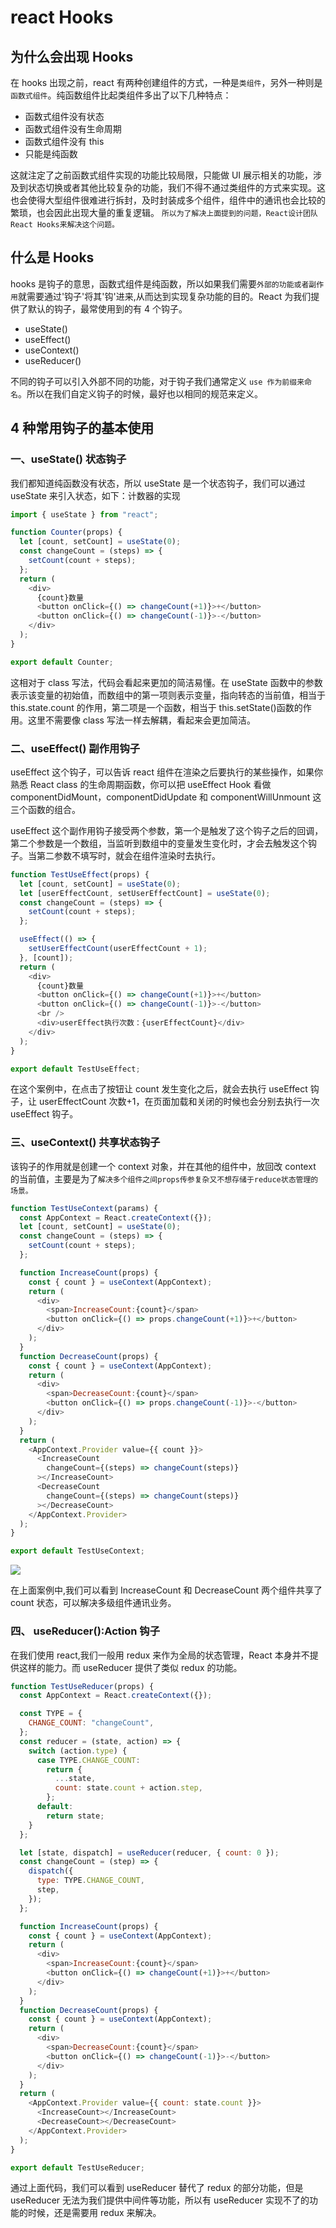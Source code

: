 # react Hooks

## 为什么会出现 Hooks

在 hooks 出现之前，react 有两种创建组件的方式，一种是`类组件`，另外一种则是`函数式组件`。纯函数组件比起类组件多出了以下几种特点：

- 函数式组件没有状态
- 函数式组件没有生命周期
- 函数式组件没有 this
- 只能是纯函数

这就注定了之前函数式组件实现的功能比较局限，只能做 UI 展示相关的功能，涉及到状态切换或者其他比较复杂的功能，我们不得不通过类组件的方式来实现。这也会使得大型组件很难进行拆封，及时封装成多个组件，组件中的通讯也会比较的繁琐，也会因此出现大量的重复逻辑。
`所以为了解决上面提到的问题，React设计团队React Hooks来解决这个问题。`

## 什么是 Hooks

hooks 是钩子的意思，函数式组件是纯函数，所以如果我们需要`外部的功能或者副作用`就需要通过'钩子'将其'钩'进来,从而达到实现复杂功能的目的。React 为我们提供了默认的钩子，最常使用到的有 4 个钩子。

- useState()
- useEffect()
- useContext()
- useReducer()

不同的钩子可以引入外部不同的功能，对于钩子我们通常定义 `use 作为前缀来命名`。所以在我们自定义钩子的时候，最好也以相同的规范来定义。

## 4 种常用钩子的基本使用

### 一、useState() 状态钩子

我们都知道纯函数没有状态，所以 useState 是一个状态钩子，我们可以通过 useState 来引入状态，如下：计数器的实现

```javascript
import { useState } from "react";

function Counter(props) {
  let [count, setCount] = useState(0);
  const changeCount = (steps) => {
    setCount(count + steps);
  };
  return (
    <div>
      {count}数量
      <button onClick={() => changeCount(+1)}>+</button>
      <button onClick={() => changeCount(-1)}>-</button>
    </div>
  );
}

export default Counter;
```

这相对于 class 写法，代码会看起来更加的简洁易懂。在 useState 函数中的参数表示该变量的初始值，而数组中的第一项则表示变量，指向转态的当前值，相当于 this.state.count 的作用，第二项是一个函数，相当于 this.setState()函数的作用。这里不需要像 class 写法一样去解耦，看起来会更加简洁。

### 二、useEffect() 副作用钩子

useEffect 这个钩子，可以告诉 react 组件在渲染之后要执行的某些操作，如果你熟悉 React class 的生命周期函数，你可以把 useEffect Hook 看做 componentDidMount，componentDidUpdate 和 componentWillUnmount 这三个函数的组合。

useEffect 这个副作用钩子接受两个参数，第一个是触发了这个钩子之后的回调，第二个参数是一个数组，当监听到数组中的变量发生变化时，才会去触发这个钩子。当第二参数不填写时，就会在组件渲染时去执行。

```javascript
function TestUseEffect(props) {
  let [count, setCount] = useState(0);
  let [userEffectCount, setUserEffectCount] = useState(0);
  const changeCount = (steps) => {
    setCount(count + steps);
  };

  useEffect(() => {
    setUserEffectCount(userEffectCount + 1);
  }, [count]);
  return (
    <div>
      {count}数量
      <button onClick={() => changeCount(+1)}>+</button>
      <button onClick={() => changeCount(-1)}>-</button>
      <br />
      <div>userEffect执行次数：{userEffectCount}</div>
    </div>
  );
}

export default TestUseEffect;
```

在这个案例中，在点击了按钮让 count 发生变化之后，就会去执行 useEffect 钩子，让 userEffectCount 次数+1，在页面加载和关闭的时候也会分别去执行一次 useEffect 钩子。

### 三、useContext() 共享状态钩子

该钩子的作用就是创建一个 context 对象，并在其他的组件中，放回改 context 的当前值，主要是为了`解决多个组件之间props传参复杂又不想存储于reduce状态管理的场景。`

```javascript
function TestUseContext(params) {
  const AppContext = React.createContext({});
  let [count, setCount] = useState(0);
  const changeCount = (steps) => {
    setCount(count + steps);
  };

  function IncreaseCount(props) {
    const { count } = useContext(AppContext);
    return (
      <div>
        <span>IncreaseCount:{count}</span>
        <button onClick={() => props.changeCount(+1)}>+</button>
      </div>
    );
  }
  function DecreaseCount(props) {
    const { count } = useContext(AppContext);
    return (
      <div>
        <span>DecreaseCount:{count}</span>
        <button onClick={() => props.changeCount(-1)}>-</button>
      </div>
    );
  }
  return (
    <AppContext.Provider value={{ count }}>
      <IncreaseCount
        changeCount={(steps) => changeCount(steps)}
      ></IncreaseCount>
      <DecreaseCount
        changeCount={(steps) => changeCount(steps)}
      ></DecreaseCount>
    </AppContext.Provider>
  );
}

export default TestUseContext;
```

<img src="https://gitee.com/washhui/my-blog/raw/master/assets/hooks1.png" >

在上面案例中,我们可以看到 IncreaseCount 和 DecreaseCount 两个组件共享了 count 状态，可以解决多级组件通讯业务。

### 四、 useReducer():Action 钩子

在我们使用 react,我们一般用 redux 来作为全局的状态管理，React 本身并不提供这样的能力。而 useReducer 提供了类似 redux 的功能。

```javascript
function TestUseReducer(props) {
  const AppContext = React.createContext({});

  const TYPE = {
    CHANGE_COUNT: "changeCount",
  };
  const reducer = (state, action) => {
    switch (action.type) {
      case TYPE.CHANGE_COUNT:
        return {
          ...state,
          count: state.count + action.step,
        };
      default:
        return state;
    }
  };

  let [state, dispatch] = useReducer(reducer, { count: 0 });
  const changeCount = (step) => {
    dispatch({
      type: TYPE.CHANGE_COUNT,
      step,
    });
  };

  function IncreaseCount(props) {
    const { count } = useContext(AppContext);
    return (
      <div>
        <span>IncreaseCount:{count}</span>
        <button onClick={() => changeCount(+1)}>+</button>
      </div>
    );
  }
  function DecreaseCount(props) {
    const { count } = useContext(AppContext);
    return (
      <div>
        <span>DecreaseCount:{count}</span>
        <button onClick={() => changeCount(-1)}>-</button>
      </div>
    );
  }
  return (
    <AppContext.Provider value={{ count: state.count }}>
      <IncreaseCount></IncreaseCount>
      <DecreaseCount></DecreaseCount>
    </AppContext.Provider>
  );
}

export default TestUseReducer;
```

通过上面代码，我们可以看到 useReducer 替代了 redux 的部分功能，但是 useReducer 无法为我们提供中间件等功能，所以有 useReducer 实现不了的功能的时候，还是需要用 redux 来解决。
